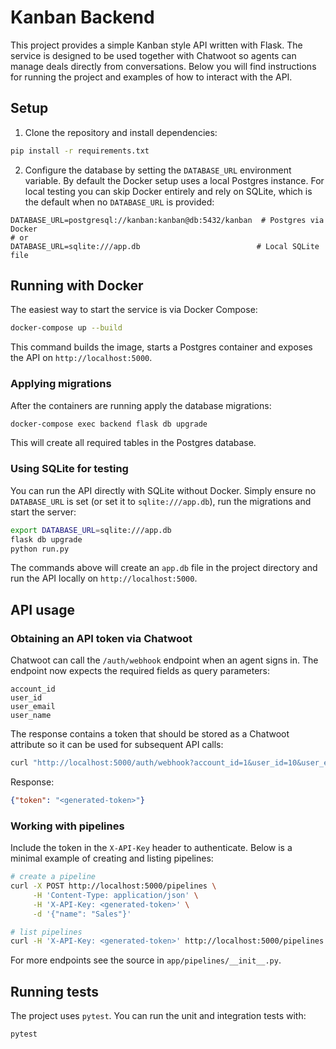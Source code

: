 # Kanban Backend

This project provides a simple Kanban style API written with Flask. The service is
designed to be used together with Chatwoot so agents can manage deals directly
from conversations. Below you will find instructions for running the project and
examples of how to interact with the API.

## Setup

1. Clone the repository and install dependencies:

```bash
pip install -r requirements.txt
```

2. Configure the database by setting the `DATABASE_URL` environment variable. By
default the Docker setup uses a local Postgres instance. For local testing you
can skip Docker entirely and rely on SQLite, which is the default when no
`DATABASE_URL` is provided:

```
DATABASE_URL=postgresql://kanban:kanban@db:5432/kanban  # Postgres via Docker
# or
DATABASE_URL=sqlite:///app.db                          # Local SQLite file
```

## Running with Docker

The easiest way to start the service is via Docker Compose:

```bash
docker-compose up --build
```

This command builds the image, starts a Postgres container and exposes the API on
`http://localhost:5000`.

### Applying migrations

After the containers are running apply the database migrations:

```bash
docker-compose exec backend flask db upgrade
```

This will create all required tables in the Postgres database.

### Using SQLite for testing

You can run the API directly with SQLite without Docker. Simply ensure no
`DATABASE_URL` is set (or set it to `sqlite:///app.db`), run the migrations and
start the server:

```bash
export DATABASE_URL=sqlite:///app.db
flask db upgrade
python run.py
```

The commands above will create an `app.db` file in the project directory and run
the API locally on `http://localhost:5000`.

## API usage

### Obtaining an API token via Chatwoot

Chatwoot can call the `/auth/webhook` endpoint when an agent signs in. The
endpoint now expects the required fields as query parameters:

```text
account_id
user_id
user_email
user_name
```

The response contains a token that should be stored as a Chatwoot attribute so it
can be used for subsequent API calls:

```bash
curl "http://localhost:5000/auth/webhook?account_id=1&user_id=10&user_email=agent@example.com&user_name=Agent%20Smith"
```

Response:

```json
{"token": "<generated-token>"}
```

### Working with pipelines

Include the token in the `X-API-Key` header to authenticate. Below is a minimal
example of creating and listing pipelines:

```bash
# create a pipeline
curl -X POST http://localhost:5000/pipelines \
     -H 'Content-Type: application/json' \
     -H 'X-API-Key: <generated-token>' \
     -d '{"name": "Sales"}'

# list pipelines
curl -H 'X-API-Key: <generated-token>' http://localhost:5000/pipelines
```

For more endpoints see the source in `app/pipelines/__init__.py`.

## Running tests

The project uses `pytest`. You can run the unit and integration tests with:

```bash
pytest
```

